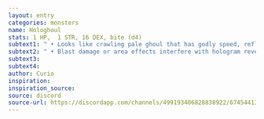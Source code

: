 ```yaml
---
layout: entry
categories: monsters 
name: Hologhoul
stats: 1 HP,  1 STR, 16 DEX, bite (d4)
subtext1: " • Looks like crawling pale ghoul that has godly speed, reflexes and unerringly dodges all non-Blast attacks. Actually a small mechanical spider that is cloaked but projects a visage of a ghoul above itself. Tries to drill itself under the skin of a character (as ghoul bites and dies off) and drains CHA afterwards from within. At 0 CHA the character begins to act like an actual ghoul."
subtext2: " • Blast damage or area effects interfere with hologram revealing that something is off."
subtext3: 
subtext4: 
author: Curio
inspiration: 
inspiration_source: 
source: discord
source-url: https://discordapp.com/channels/499193406828838922/674544134798966806/700469456047964180
---
```

